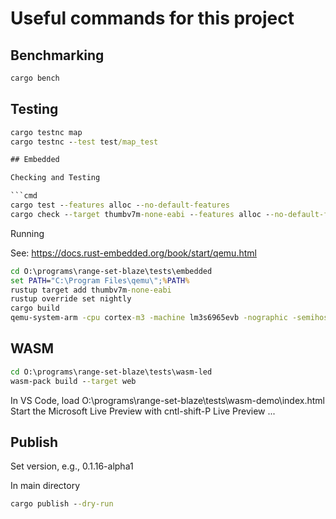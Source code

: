 # Useful commands for this project

## Benchmarking

```cmd
cargo bench
```

## Testing

```cmd
cargo testnc map
cargo testnc --test test/map_test

## Embedded

Checking and Testing

```cmd
cargo test --features alloc --no-default-features
cargo check --target thumbv7m-none-eabi --features alloc --no-default-features
```

Running

See: <https://docs.rust-embedded.org/book/start/qemu.html>

```cmd
cd O:\programs\range-set-blaze\tests\embedded
set PATH="C:\Program Files\qemu\";%PATH%
rustup target add thumbv7m-none-eabi
rustup override set nightly
cargo build
qemu-system-arm -cpu cortex-m3 -machine lm3s6965evb -nographic -semihosting-config enable=on,target=native -kernel ..\..\target\thumbv7m-none-eabi\debug\embedded
```

## WASM

```cmd
cd O:\programs\range-set-blaze\tests\wasm-led
wasm-pack build --target web
```

In VS Code, load O:\programs\range-set-blaze\tests\wasm-demo\index.html
Start the Microsoft Live Preview with cntl-shift-P Live Preview ...

## Publish

Set version, e.g., 0.1.16-alpha1

In main directory

```cmd
cargo publish --dry-run
```

